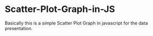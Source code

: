 # Scatter-Plot-Graph-in-JS
Basically this is a simple Scatter Plot Graph in javascript for the data presentation.
